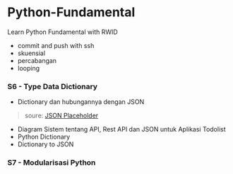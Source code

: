 # Python-Fundamental
Learn Python Fundamental with RWID

- commit and push with ssh
- skuensial
- percabangan
- looping

### S6 - Type Data Dictionary
- Dictionary dan hubungannya dengan JSON
> soure: [JSON Placeholder](http://jsonplaceholder.typicode.com)
- Diagram Sistem tentang API, Rest API dan JSON untuk Aplikasi Todolist
- Python Dictionary
- Dictionary to JSON

### S7 - Modularisasi Python